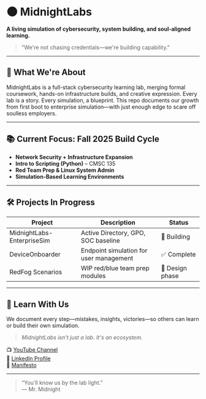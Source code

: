 # 🌑 MidnightLabs

**A living simulation of cybersecurity, system building, and soul-aligned learning.**

> "We're not chasing credentials—we're building capability."

---

## 🎯 What We're About

MidnightLabs is a full-stack cybersecurity learning lab, merging formal coursework, hands-on infrastructure builds, and creative expression. Every lab is a story. Every simulation, a blueprint. This repo documents our growth from first boot to enterprise simulation—with just enough edge to scare off soulless employers.

---

## 📚 Current Focus: Fall 2025 Build Cycle

- **Network Security + Infrastructure Expansion**
- **Intro to Scripting (Python)** – CMSC 135
- **Red Team Prep & Linux System Admin**
- **Simulation-Based Learning Environments**

---

## 🛠 Projects In Progress

| Project | Description | Status |
|--------|-------------|--------|
| MidnightLabs-EnterpriseSim | Active Directory, GPO, SOC baseline | 🔧 Building |
| DeviceOnboarder | Endpoint simulation for user management | ✅ Complete |
| RedFog Scenarios | WIP red/blue team prep modules | 🚧 Design phase |

---

## 📡 Learn With Us

We document every step—mistakes, insights, victories—so others can learn or build their own simulation.

> *MidnightLabs isn't just a lab. It's an ecosystem.*

📺 [YouTube Channel](#)  
🔗 [LinkedIn Profile](https://www.linkedin.com/in/david-dunbar-605a70242)  
🧠 [Manifesto](./MANIFESTO.md)

---

> “You’ll know us by the lab light.”  
> — Mr. Midnight
